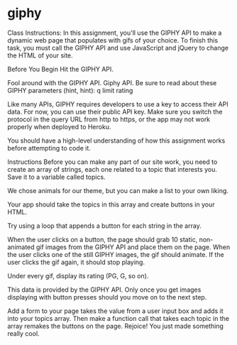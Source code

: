 # giphy

Class Instructions:
In this assignment, you'll use the GIPHY API to make a dynamic web page that populates with gifs of your choice. To finish this task, you must call the GIPHY API and use JavaScript and jQuery to change the HTML of your site.

Before You Begin
Hit the GIPHY API.

Fool around with the GIPHY API. Giphy API.
Be sure to read about these GIPHY parameters (hint, hint): 
q
limit
rating

Like many APIs, GIPHY requires developers to use a key to access their API data. For now, you can use their public API key.
Make sure you switch the protocol in the query URL from http to https, or the app may not work properly when deployed to Heroku.

You should have a high-level understanding of how this assignment works before attempting to code it.

Instructions
Before you can make any part of our site work, you need to create an array of strings, each one related to a topic that interests you. Save it to a variable called topics. 

We chose animals for our theme, but you can make a list to your own liking.

Your app should take the topics in this array and create buttons in your HTML.

Try using a loop that appends a button for each string in the array.

When the user clicks on a button, the page should grab 10 static, non-animated gif images from the GIPHY API and place them on the page. 
When the user clicks one of the still GIPHY images, the gif should animate. If the user clicks the gif again, it should stop playing.

Under every gif, display its rating (PG, G, so on). 

This data is provided by the GIPHY API.
Only once you get images displaying with button presses should you move on to the next step.

Add a form to your page takes the value from a user input box and adds it into your topics array. Then make a function call that takes each topic in the array remakes the buttons on the page.
Rejoice! You just made something really cool.
